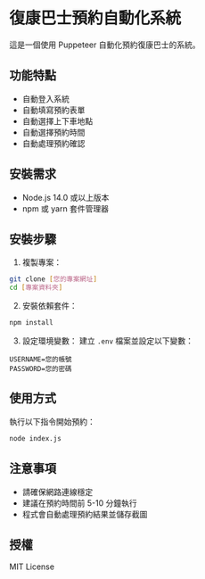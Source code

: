 # 復康巴士預約自動化系統

這是一個使用 Puppeteer 自動化預約復康巴士的系統。

## 功能特點

- 自動登入系統
- 自動填寫預約表單
- 自動選擇上下車地點
- 自動選擇預約時間
- 自動處理預約確認

## 安裝需求

- Node.js 14.0 或以上版本
- npm 或 yarn 套件管理器

## 安裝步驟

1. 複製專案：
```bash
git clone [您的專案網址]
cd [專案資料夾]
```

2. 安裝依賴套件：
```bash
npm install
```

3. 設定環境變數：
建立 `.env` 檔案並設定以下變數：
```
USERNAME=您的帳號
PASSWORD=您的密碼
```

## 使用方式

執行以下指令開始預約：
```bash
node index.js
```

## 注意事項

- 請確保網路連線穩定
- 建議在預約時間前 5-10 分鐘執行
- 程式會自動處理預約結果並儲存截圖

## 授權

MIT License 